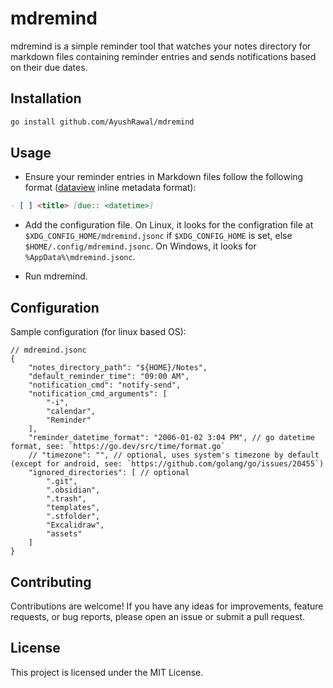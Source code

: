
# mdremind

mdremind is a simple reminder tool that watches your notes directory for markdown files containing reminder entries and sends notifications based on their due dates.

## Installation
```bash
go install github.com/AyushRawal/mdremind
```

## Usage

- Ensure your reminder entries in Markdown files follow the following format ([dataview](https://blacksmithgu.github.io/obsidian-dataview/) inline metadata format):
```markdown
- [ ] <title> [due:: <datetime>]
```
- Add the configuration file.
On Linux, it looks for the configration file at `$XDG_CONFIG_HOME/mdremind.jsonc` if `$XDG_CONFIG_HOME` is set, else `$HOME/.config/mdremind.jsonc`. On Windows, it looks for `%AppData%\mdremind.jsonc`.

- Run mdremind.

## Configuration

Sample configuration (for linux based OS):

```jsonc
// mdremind.jsonc
{
    "notes_directory_path": "${HOME}/Notes",
    "default_reminder_time": "09:00 AM",
    "notification_cmd": "notify-send",
    "notification_cmd_arguments": [
        "-i",
        "calendar",
        "Reminder"
    ],
    "reminder_datetime_format": "2006-01-02 3:04 PM", // go datetime format, see: `https://go.dev/src/time/format.go`
    // "timezone": "", // optional, uses system's timezone by default (except for android, see: `https://github.com/golang/go/issues/20455`)
    "ignored_directories": [ // optional
        ".git",
        ".obsidian",
        ".trash",
        "templates",
        ".stfolder",
        "Excalidraw",
        "assets"
    ]
}
```

## Contributing

Contributions are welcome! If you have any ideas for improvements, feature requests, or bug reports, please open an issue or submit a pull request.

## License

This project is licensed under the MIT License.
